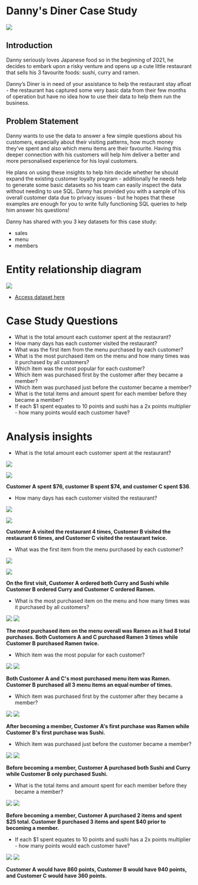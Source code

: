
# Danny's Diner Case Study
![](https://github.com/krishnachavan01/images/blob/main/case%20study.jpg?raw=true)
## Introduction
Danny seriously loves Japanese food so in the beginning of 2021, he decides to embark upon a risky venture and opens up a cute little restaurant that sells his 3 favourite foods: sushi, curry and ramen.

Danny’s Diner is in need of your assistance to help the restaurant stay afloat - the restaurant has captured some very basic data from their few months of operation but have no idea how to use their data to help them run the business.
## Problem Statement
Danny wants to use the data to answer a few simple questions about his customers, especially about their visiting patterns, how much money they’ve spent and also which menu items are their favourite. Having this deeper connection with his customers will help him deliver a better and more personalised experience for his loyal customers.

He plans on using these insights to help him decide whether he should expand the existing customer loyalty program - additionally he needs help to generate some basic datasets so his team can easily inspect the data without needing to use SQL.
Danny has provided you with a sample of his overall customer data due to privacy issues - but he hopes that these examples are enough for you to write fully functioning SQL queries to help him answer his questions!

Danny has shared with you 3 key datasets for this case study:

- sales
- menu
- members
# Entity relationship diagram
![](https://github.com/krishnachavan01/images/blob/main/entity%20relationship.jpg?raw=true)

- [Access dataset here](https://www.db-fiddle.com/f/2rM8RAnq7h5LLDTzZiRWcd/138)

# Case Study Questions 
- What is the total amount each customer spent at the restaurant?
- How many days has each customer visited the restaurant?
- What was the first item from the menu purchased by each customer?
- What is the most purchased item on the menu and how many times was it purchased by all customers?
- Which item was the most popular for each customer?
- Which item was purchased first by the customer after they became a member?
- Which item was purchased just before the customer became a member?
- What is the total items and amount spent for each member before they became a member?
- If each $1 spent equates to 10 points and sushi has a 2x points multiplier - how many points would each customer have?

# Analysis insights

- What is the total amount each customer spent at the restaurant?

![](https://github.com/krishnachavan01/images/blob/main/q1.jpg?raw=true)

![](https://github.com/krishnachavan01/images/blob/main/s1.jpg?raw=true)

**Customer A spent $76, customer B spent $74, and customer C spent $36**.

- How many days has each customer visited the restaurant?

![](https://github.com/krishnachavan01/images/blob/main/q2.jpg?raw=true)

![](https://github.com/krishnachavan01/images/blob/main/s2.jpg?raw=true)

**Customer A visited the restaurant 4 times, Customer B visited the restaurant 6 times, and Customer C visited the restaurant twice.**

-  What was the first item from the menu purchased by each customer?

![](https://github.com/krishnachavan01/images/blob/main/q3.jpg?raw=true)

![](https://github.com/krishnachavan01/images/blob/main/s3.jpg?raw=true)

**On the first visit, Customer A ordered both Curry and Sushi while Customer B ordered Curry and Customer C ordered Ramen.**

- What is the most purchased item on the menu and how many times was it purchased by all customers?

![](https://github.com/krishnachavan01/images/blob/main/q4.jpg?raw=true)
![](https://github.com/krishnachavan01/images/blob/main/s4.jpg?raw=true)

**The most purchased item on the menu overall was Ramen as it had 8 total purchases. Both Customers A and C purchased Ramen 3 times while Customer B purchased Ramen twice.**

- Which item was the most popular for each customer?

![](https://github.com/krishnachavan01/images/blob/main/q5.jpg?raw=true)
![](https://github.com/krishnachavan01/images/blob/main/s5.jpg?raw=true)

**Both Customer A and C's most purchased menu item was Ramen. Customer B purchased all 3 menu items an equal number of times.**

- Which item was purchased first by the customer after they became a  member?

![](https://github.com/krishnachavan01/images/blob/main/q6.jpg?raw=true)
![](https://github.com/krishnachavan01/images/blob/main/s6.jpg?raw=true)

**After becoming a member, Customer A's first purchase was Ramen while Customer B's first purchase was Sushi.**

- Which item was purchased just before the customer became a member?

![](https://github.com/krishnachavan01/images/blob/main/q7.jpg?raw=true)
![](https://github.com/krishnachavan01/images/blob/main/s7.jpg?raw=true)

**Before becoming a member, Customer A purchased both Sushi and Curry while Customer B only purchased Sushi.**

- What is the total items and amount spent for each member before they became a member?

![](https://github.com/krishnachavan01/images/blob/main/q8.jpg?raw=true)
![](https://github.com/krishnachavan01/images/blob/main/s8.jpg?raw=true)

**Before becoming a member, Customer A purchased 2 items and spent $25 total. Customer B purchased 3 items and spent $40 prior to becoming a member.**

- If each $1 spent equates to 10 points and sushi has a 2x points multiplier - how many points would each customer have?

![](https://github.com/krishnachavan01/images/blob/main/q9.jpg?raw=true)
![](https://github.com/krishnachavan01/images/blob/main/s9.jpg?raw=true)

**Customer A would have 860 points, Customer B would have 940 points, and Customer C would have 360 points.**


